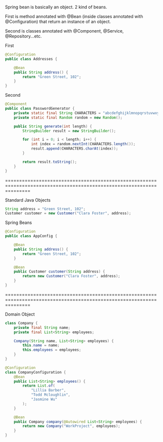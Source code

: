 Spring bean is basically an object.
2 kind of beans.

First is method annotated with @Bean (inside classes annotated with @Configuration) that return an instance of an object.

Second is classes annotated with @Component, @Service, @Repository...etc.


First
```java
@Configuration
public class Addresses {

    @Bean
    public String address() {
        return "Green Street, 102";
    }
}
```

Second
```java
@Component
public class PasswordGenerator {
    private static final String CHARACTERS = "abcdefghijklmnopqrstuvwxyz";
    private static final Random random = new Random();

    public String generate(int length) {
        StringBuilder result = new StringBuilder();

        for (int i = 0; i < length; i++) {
            int index = random.nextInt(CHARACTERS.length());
            result.append(CHARACTERS.charAt(index));
        }

        return result.toString();
    }
}
```
=====================================================================================================================

Standard Java Objects
```java
String address = "Green Street, 102";
Customer customer = new Customer("Clara Foster", address);
```

Spring Beans
```java
@Configuration
public class AppConfig {

    @Bean
    public String address() {
        return "Green Street, 102";
    }

    @Bean
    public Customer customer(String address) {
        return new Customer("Clara Foster", address);
    }
}
```

=====================================================================================================================

Domain Object
```java
class Company {
    private final String name;
    private final List<String> employees;

    Company(String name, List<String> employees) {
        this.name = name;
        this.employees = employees;
    }
}
```

```java
@Configuration
class CompanyConfiguration {
    @Bean
    public List<String> employees() {
        return List.of(
            "Lillia Barber",
            "Todd Mcloughlin",
            "Jasmine Wu"
        );
    }

    @Bean
    public Company company(@Autowired List<String> employees) {
        return new Company("WorkProject", employees);
    }
}
```